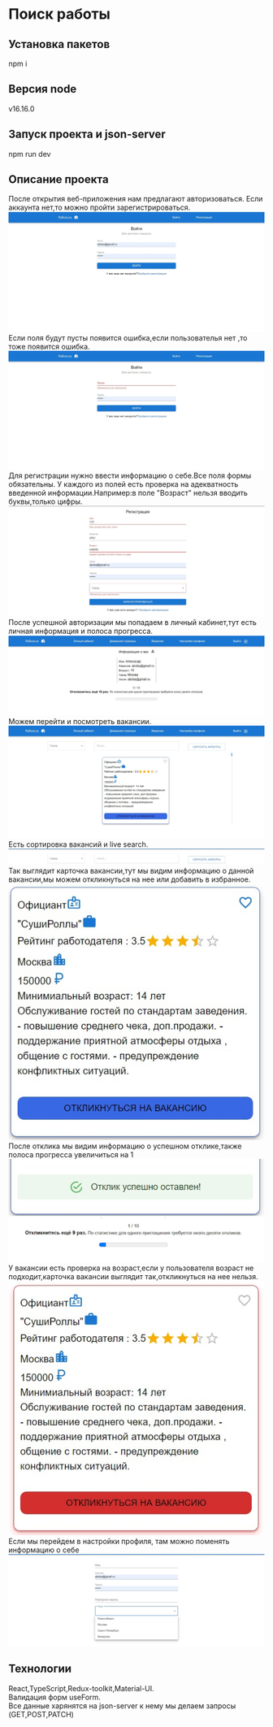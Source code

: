 # Поиск работы
## Установка пакетов
npm i 
## Версия node
v16.16.0
## Запуск проекта и json-server
npm run dev
## Описание проекта 
После открытия веб-приложения нам предлагают авторизоваться.
Если аккаунта нет,то можно пройти зарегистрироваться.
![Image alt](https://github.com/saha23412/imgproj/raw/main/hh1.jpg)
Если поля будут пусты появится ошибка,если пользователья нет ,то тоже появится ошибка.
![Image alt](https://github.com/saha23412/imgproj/raw/main/hh2.jpg)
Для регистрации нужно ввести информацию о себе.Все поля формы обязательны.
У каждого из полей есть проверка на адекватность введенной информации.Например:в поле "Возраст" нельзя вводить буквы,только цифры.
![Image alt](https://github.com/saha23412/imgproj/raw/main/hh3.jpg)
После успешной авторизации мы попадаем в личный кабинет,тут есть личная информация и полоса прогресса.
![Image alt](https://github.com/saha23412/imgproj/raw/main/hh4.jpg)
Можем перейти и посмотреть вакансии.
![Image alt](https://github.com/saha23412/imgproj/raw/main/hh5.jpg)
Есть сортировка вакансий и live search.
![Image alt](https://github.com/saha23412/imgproj/raw/main/hh8.jpg)
Так выглядит карточка вакансии,тут мы видим информацию о данной вакансии,мы можем откликнуться на нее или добавить в избранное.  
![Image alt](https://github.com/saha23412/imgproj/raw/main/hh6.jpg)  
После отклика мы видим информацию о успешном отклике,также полоса прогресса увеличиться на 1   
![Image alt](https://github.com/saha23412/imgproj/raw/main/hh7.jpg) 
![Image alt](https://github.com/saha23412/imgproj/raw/main/hh10.jpg)
У вакансии есть проверка на возраст,если у пользователя возраст не подходит,карточка вакансии выглядит так,откликнуться на нее нельзя.  
![Image alt](https://github.com/saha23412/imgproj/raw/main/hh11.jpg)  
  Если мы перейдем в настройки профиля, там можно поменять информацию о себе
![Image alt](https://github.com/saha23412/imgproj/raw/main/hh9.jpg) 
## Технологии
React,TypeScript,Redux-toolkit,Material-UI.  
Валидация форм useForm.  
Все данные харянятся на json-server к нему мы делаем запросы (GET,POST,PATCH)
